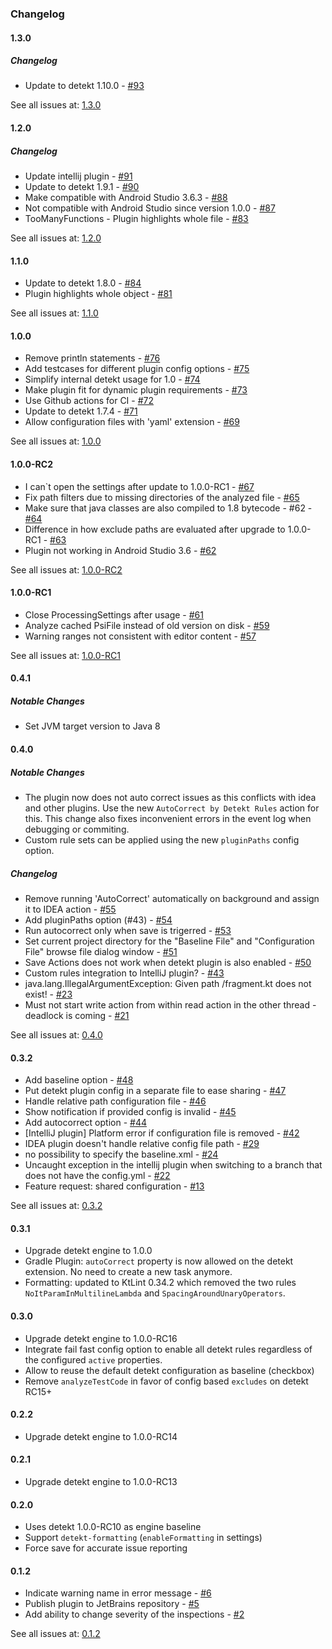 ### Changelog

#### 1.3.0

##### Changelog

- Update to detekt 1.10.0 - [#93](https://github.com/detekt/detekt-intellij-plugin/pull/93)

See all issues at: [1.3.0](https://github.com/detekt/detekt-intellij-plugin/milestone/9)

#### 1.2.0

##### Changelog

- Update intellij plugin - [#91](https://github.com/detekt/detekt-intellij-plugin/pull/91)
- Update to detekt 1.9.1 - [#90](https://github.com/detekt/detekt-intellij-plugin/pull/90)
- Make compatible with Android Studio 3.6.3 - [#88](https://github.com/detekt/detekt-intellij-plugin/pull/88)
- Not compatible with Android Studio since version 1.0.0 - [#87](https://github.com/detekt/detekt-intellij-plugin/issues/87)
- TooManyFunctions - Plugin highlights whole file - [#83](https://github.com/detekt/detekt-intellij-plugin/issues/83)

See all issues at: [1.2.0](https://github.com/detekt/detekt-intellij-plugin/milestone/8)

#### 1.1.0

- Update to detekt 1.8.0 - [#84](https://github.com/detekt/detekt-intellij-plugin/pull/84)
- Plugin highlights whole object - [#81](https://github.com/detekt/detekt-intellij-plugin/issues/81)

See all issues at: [1.1.0](https://github.com/detekt/detekt-intellij-plugin/milestone/7)

#### 1.0.0

- Remove println statements - [#76](https://github.com/detekt/detekt-intellij-plugin/pull/76)
- Add testcases for different plugin config options - [#75](https://github.com/detekt/detekt-intellij-plugin/pull/75)
- Simplify internal detekt usage for 1.0 - [#74](https://github.com/detekt/detekt-intellij-plugin/pull/74)
- Make plugin fit for dynamic plugin requirements - [#73](https://github.com/detekt/detekt-intellij-plugin/pull/73)
- Use Github actions for CI - [#72](https://github.com/detekt/detekt-intellij-plugin/pull/72)
- Update to detekt 1.7.4 - [#71](https://github.com/detekt/detekt-intellij-plugin/pull/71)
- Allow configuration files with 'yaml' extension - [#69](https://github.com/detekt/detekt-intellij-plugin/issues/69)

See all issues at: [1.0.0](https://github.com/detekt/detekt-intellij-plugin/milestone/6)

#### 1.0.0-RC2

- I can`t open the settings after update to 1.0.0-RC1 - [#67](https://github.com/detekt/detekt-intellij-plugin/issues/67)
- Fix path filters due to missing directories of the analyzed file - [#65](https://github.com/detekt/detekt-intellij-plugin/pull/65)
- Make sure that java classes are also compiled to 1.8 bytecode - #62 - [#64](https://github.com/detekt/detekt-intellij-plugin/pull/64)
- Difference in how exclude paths are evaluated after upgrade to 1.0.0-RC1 - [#63](https://github.com/detekt/detekt-intellij-plugin/issues/63)
- Plugin not working in Android Studio 3.6 - [#62](https://github.com/detekt/detekt-intellij-plugin/issues/62)

See all issues at: [1.0.0-RC2](https://github.com/detekt/detekt-intellij-plugin/milestone/5)

#### 1.0.0-RC1

- Close ProcessingSettings after usage - [#61](https://github.com/detekt/detekt-intellij-plugin/pull/61)
- Analyze cached PsiFile instead of old version on disk - [#59](https://github.com/detekt/detekt-intellij-plugin/pull/59)
- Warning ranges not consistent with editor content - [#57](https://github.com/detekt/detekt-intellij-plugin/issues/57)

See all issues at: [1.0.0-RC1](https://github.com/detekt/detekt-intellij-plugin/milestone/4)

#### 0.4.1

##### Notable Changes

- Set JVM target version to Java 8

#### 0.4.0

##### Notable Changes

- The plugin now does not auto correct issues as this conflicts with idea and other plugins.
Use the new `AutoCorrect by Detekt Rules` action for this.
This change also fixes inconvenient errors in the event log when debugging or commiting.
- Custom rule sets can be applied using the new `pluginPaths` config option.

##### Changelog

- Remove running 'AutoCorrect' automatically on background and assign it to IDEA action - [#55](https://github.com/detekt/detekt-intellij-plugin/pull/55)
- Add pluginPaths option (#43) - [#54](https://github.com/detekt/detekt-intellij-plugin/pull/54)
- Run autocorrect only when save is trigerred - [#53](https://github.com/detekt/detekt-intellij-plugin/issues/53)
- Set current project directory for the "Baseline File" and "Configuration File" browse file dialog window - [#51](https://github.com/detekt/detekt-intellij-plugin/pull/51)
- Save Actions does not work when detekt plugin is also enabled - [#50](https://github.com/detekt/detekt-intellij-plugin/issues/50)
- Custom rules integration to IntelliJ plugin? - [#43](https://github.com/detekt/detekt-intellij-plugin/issues/43)
- java.lang.IllegalArgumentException: Given path /fragment.kt does not exist! - [#23](https://github.com/detekt/detekt-intellij-plugin/issues/23)
- Must not start write action from within read action in the other thread - deadlock is coming - [#21](https://github.com/detekt/detekt-intellij-plugin/issues/21)

See all issues at: [0.4.0](https://github.com/detekt/detekt-intellij-plugin/milestone/3)

#### 0.3.2

- Add baseline option - [#48](https://github.com/arturbosch/detekt-intellij-plugin/pull/48)
- Put detekt plugin config in a separate file to ease sharing - [#47](https://github.com/arturbosch/detekt-intellij-plugin/pull/47)
- Handle relative path configuration file - [#46](https://github.com/arturbosch/detekt-intellij-plugin/pull/46)
- Show notification if provided config is invalid - [#45](https://github.com/arturbosch/detekt-intellij-plugin/pull/45)
- Add autocorrect option - [#44](https://github.com/arturbosch/detekt-intellij-plugin/pull/44)
- [IntelliJ plugin] Platform error if configuration file is removed - [#42](https://github.com/arturbosch/detekt-intellij-plugin/issues/42)
- IDEA plugin doesn't handle relative config file path - [#29](https://github.com/arturbosch/detekt-intellij-plugin/issues/29)
- no possibility to specify the baseline.xml - [#24](https://github.com/arturbosch/detekt-intellij-plugin/issues/24)
- Uncaught exception  in the intellij plugin when switching to a branch that does not have the config.yml - [#22](https://github.com/arturbosch/detekt-intellij-plugin/issues/22)
- Feature request: shared configuration - [#13](https://github.com/arturbosch/detekt-intellij-plugin/issues/13)

See all issues at: [0.3.2](https://github.com/arturbosch/detekt-intellij-plugin/milestone/2)

#### 0.3.1

- Upgrade detekt engine to 1.0.0
- Gradle Plugin: `autoCorrect` property is now allowed on the detekt extension. No need to create a new task anymore.
- Formatting: updated to KtLint 0.34.2 which removed the two rules `NoItParamInMultilineLambda` and `SpacingAroundUnaryOperators`. 

#### 0.3.0

- Upgrade detekt engine to 1.0.0-RC16
- Integrate fail fast config option to enable all detekt rules regardless of the configured `active` properties.
- Allow to reuse the default detekt configuration as baseline (checkbox)
- Remove `analyzeTestCode` in favor of config based `excludes` on detekt RC15+ 

#### 0.2.2

- Upgrade detekt engine to 1.0.0-RC14

#### 0.2.1

- Upgrade detekt engine to 1.0.0-RC13

#### 0.2.0

- Uses detekt 1.0.0-RC10 as engine baseline
- Support `detekt-formatting` (`enableFormatting` in settings)
- Force save for accurate issue reporting

#### 0.1.2

- Indicate warning name in error message - [#6](https://github.com/arturbosch/detekt-intellij-plugin/issues/6)
- Publish plugin to JetBrains repository - [#5](https://github.com/arturbosch/detekt-intellij-plugin/issues/5)
- Add ability to change severity of the inspections - [#2](https://github.com/arturbosch/detekt-intellij-plugin/issues/2)

See all issues at: [0.1.2](https://github.com/arturbosch/detekt-intellij-plugin/milestone/1)
